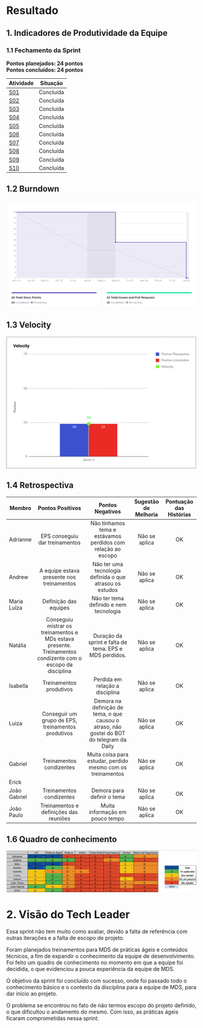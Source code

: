 # Resultado

## 1. Indicadores de Produtividade da Equipe

### 1.1 Fechamento da Sprint 

**Pontos planejados: 24 pontos**
<br>
**Pontos concluídos: 24 pontos**

| Atividade | Situação |
| --------  | :----:   |
| [S01](https://github.com/fga-eps-mds/2019.2-Grupo2/issues/1)       |Concluída | 
| [S02](https://github.com/fga-eps-mds/2019.2-Grupo2/issues/2)       |Concluída | 
| [S03](https://github.com/fga-eps-mds/2019.2-Grupo2/issues/3)       |Concluída | 
| [S04](https://github.com/fga-eps-mds/2019.2-Grupo2/issues/9)       |Concluída | 
| [S05](https://github.com/fga-eps-mds/2019.2-Grupo2/issues/5)       |Concluída |
| [S06](https://github.com/fga-eps-mds/2019.2-Grupo2/issues/6)       |Concluída |
| [S07](https://github.com/fga-eps-mds/2019.2-Grupo2/issues/4)       |Concluída | 
| [S08](https://github.com/fga-eps-mds/2019.2-Grupo2/issues/13)       |Concluída | 
| [S09](https://github.com/fga-eps-mds/2019.2-Grupo2/issues/14)       |Concluída | 
| [S10](https://github.com/fga-eps-mds/2019.2-Grupo2/issues/15)       |Concluída |


## 1.2 Burndown
![](../../images/metrics_agile/burndown_sprint0.png)

## 1.3 Velocity   
![](../../images/metrics_agile/velocity_sprint0.png)

## 1.4 Retrospectiva 
| Membro | Pontos Positivos | Pontos Negativos | Sugestão de Melhoria | Pontuação das Histórias |
| --------  | :----:   | :----:   | :----:   | :----:   |
| Adrianne | EPS conseguiu dar treinamentos  | Não tínhamos tema e estávamos perdidos com relação ao escopo | Não se aplica | OK |
| Andrew | A equipe estava presente nos treinamentos | Não ter uma tecnologia definida o que atrasou os estudos | Não se aplica | OK |
| Maria Luiza | Definição das equipes | Não ter tema definido e nem tecnologia | Não se aplica | OK |
| Natália | Conseguiu mistrar os treinamentos e MDs estava presente. Treinamentos condizente com o escopo da disciplina | Duração da sprint e falta de tema. EPS e MDS perdidos.| Não se aplica | OK |
| Isabella | Treinamentos produtivos | Perdida em relação a disciplina | Não se aplica | OK |
| Luiza | Conseguir um grupo de EPS, treinamentos produtivos | Demora na definição de tema, o que causou o atraso, não gostei do BOT do telegram da Daily| Não se aplica | OK |
| Gabriel | Treinamentos condizentes | Muita coisa para estudar, perdido mesmo com os treinamentos | Não se aplica | OK |
| Erick | | | | |
| João Gabriel | Treinamentos condizentes | Demora para definir o tema | Não se aplica | OK |
| João Paulo | Treinamentos e definições das reuniões | Muita informação em pouco tempo | Não se aplica | OK |



## 1.6 Quadro de conhecimento
![](../../images/metrics_agile/quadro_conhecimento_sprint0.png)


# 2. Visão do Tech Leader
Essa sprint não tem muito como avaliar, devido a falta de referência com outras iterações e a falta de escopo de projeto.

Foram planejados treinamentos para MDS de práticas ágeis e conteúdos técnicos, a fim de expandir o conhecimento da equipe de desenvolvimento. Foi feito um quadro de conhecimento no momento em que a equipe foi decidida, o que evidenciou a pouca experiência da equipe de MDS.  

O objetivo da sprint foi concluído com sucesso, onde foi passado todo o conhecimento básico e o contexto da disciplina para a equipe de MDS, para dar início ao projeto. 

O problema se encontrou no fato de não termos escopo do projeto definido, o que dificultou o andamento do mesmo. Com isso, as práticas ágeis ficaram comprometidas nessa sprint. 